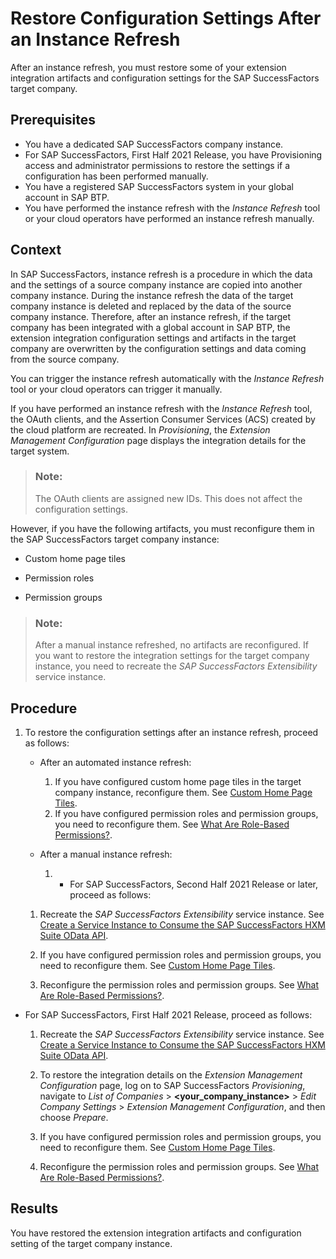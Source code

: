<!-- loio4c1bf988d60e49bf95a488f5ec18f2b4 -->

# Restore Configuration Settings After an Instance Refresh

After an instance refresh, you must restore some of your extension integration artifacts and configuration settings for the SAP SuccessFactors target company.



## Prerequisites

-   You have a dedicated SAP SuccessFactors company instance.
-   For SAP SuccessFactors, First Half 2021 Release, you have Provisioning access and administrator permissions to restore the settings if a configuration has been performed manually.
-   You have a registered SAP SuccessFactors system in your global account in SAP BTP.
-   You have performed the instance refresh with the *Instance Refresh* tool or your cloud operators have performed an instance refresh manually.



## Context

In SAP SuccessFactors, instance refresh is a procedure in which the data and the settings of a source company instance are copied into another company instance. During the instance refresh the data of the target company instance is deleted and replaced by the data of the source company instance. Therefore, after an instance refresh, if the target company has been integrated with a global account in SAP BTP, the extension integration configuration settings and artifacts in the target company are overwritten by the configuration settings and data coming from the source company.

You can trigger the instance refresh automatically with the *Instance Refresh* tool or your cloud operators can trigger it manually.

If you have performed an instance refresh with the *Instance Refresh* tool, the OAuth clients, and the Assertion Consumer Services \(ACS\) created by the cloud platform are recreated. In *Provisioning*, the *Extension Management Configuration* page displays the integration details for the target system.

> ### Note:  
> The OAuth clients are assigned new IDs. This does not affect the configuration settings.

However, if you have the following artifacts, you must reconfigure them in the SAP SuccessFactors target company instance:

-   Custom home page tiles

-   Permission roles

-   Permission groups


> ### Note:  
> After a manual instance refreshed, no artifacts are reconfigured. If you want to restore the integration settings for the target company instance, you need to recreate the *SAP SuccessFactors Extensibility* service instance.



## Procedure

1.  To restore the configuration settings after an instance refresh, proceed as follows:

    -   After an automated instance refresh:
        1.  If you have configured custom home page tiles in the target company instance, reconfigure them. See [Custom Home Page Tiles](https://help.sap.com/viewer/59f821da545a4bdb94f1eb8fa22e4b36/latest/en-US/82a5f1bc52854218a4d0078b6acfbbcb.html).
        2.  If you have configured permission roles and permission groups, you need to reconfigure them. See [What Are Role-Based Permissions?](https://help.sap.com/viewer/b569eee64d3f4159b2b5272ba7d6b127/latest/en-US/b95c4a4e43aa48d4a962f6b6e878d3a9.html).


    -   After a manual instance refresh:
        1.  -   For SAP SuccessFactors, Second Half 2021 Release or later, proceed as follows:

    1.  Recreate the *SAP SuccessFactors Extensibility* service instance. See [Create a Service Instance to Consume the SAP SuccessFactors HXM Suite OData API](Create_a_Service_Instance_to_Consume_the_SAP_SuccessFactors_HXM_Suite_OData_API_46c5ea1.md).

    2.  If you have configured permission roles and permission groups, you need to reconfigure them. See [Custom Home Page Tiles](https://help.sap.com/viewer/59f821da545a4bdb94f1eb8fa22e4b36/latest/en-US/82a5f1bc52854218a4d0078b6acfbbcb.html).

    3.  Reconfigure the permission roles and permission groups. See [What Are Role-Based Permissions?](https://help.sap.com/viewer/b569eee64d3f4159b2b5272ba7d6b127/latest/en-US/b95c4a4e43aa48d4a962f6b6e878d3a9.html).


-   For SAP SuccessFactors, First Half 2021 Release, proceed as follows:

    1.  Recreate the *SAP SuccessFactors Extensibility* service instance. See [Create a Service Instance to Consume the SAP SuccessFactors HXM Suite OData API](Create_a_Service_Instance_to_Consume_the_SAP_SuccessFactors_HXM_Suite_OData_API_46c5ea1.md).

    2.  To restore the integration details on the *Extension Management Configuration* page, log on to SAP SuccessFactors *Provisioning*, navigate to *List of Companies* \> **<your\_company\_instance\>** \> *Edit Company Settings* \> *Extension Management Configuration*, and then choose *Prepare*.

    3.  If you have configured permission roles and permission groups, you need to reconfigure them. See [Custom Home Page Tiles](https://help.sap.com/viewer/59f821da545a4bdb94f1eb8fa22e4b36/latest/en-US/82a5f1bc52854218a4d0078b6acfbbcb.html).

    4.  Reconfigure the permission roles and permission groups. See [What Are Role-Based Permissions?](https://help.sap.com/viewer/b569eee64d3f4159b2b5272ba7d6b127/latest/en-US/b95c4a4e43aa48d4a962f6b6e878d3a9.html).








## Results

You have restored the extension integration artifacts and configuration setting of the target company instance.

